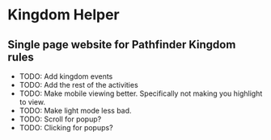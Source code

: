 # Kingdom Helper
## Single page website for Pathfinder Kingdom rules

- TODO: Add kingdom events
- TODO: Add the rest of the activities
- TODO: Make mobile viewing better. Specifically not making you highlight to view.
- TODO: Make light mode less bad.
- TODO: Scroll for popup? 
- TODO: Clicking for popups?